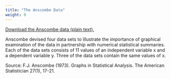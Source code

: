 ```yaml
---
title: "The Anscombe Data"
weight: 9
---
```


[Download the Anscombe data (plain text).](../anscombedata.txt)

Anscombe devised four data sets to illustrate the importance of graphical examination of the data in partnership with numerical statistical summaries. Each of the data sets consists of 11 values of an independent variable x and a dependent variable y. Three of the data sets contain the same values of x.

Source:  F.J. Anscombe (1973). Graphs in Statistical Analysis. The American Statistician 27(1), 17-21.
